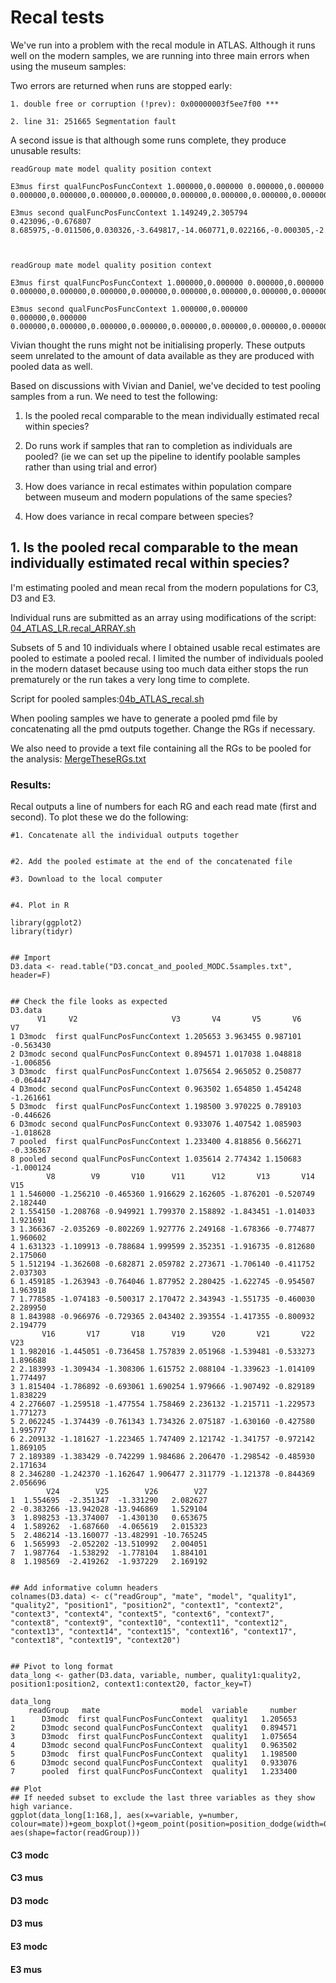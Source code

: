 # Recal tests

We've run into a problem with the recal module in ATLAS. Although it runs well on the modern samples, we are running into three main errors when using the museum samples: 

Two errors are returned when runs are stopped early: 

```
1. double free or corruption (!prev): 0x00000003f5ee7f00 ***

2. line 31: 251665 Segmentation fault 
```


A second issue is that although some runs complete, they produce unusable results: 

```
readGroup mate model quality position context

E3mus first qualFuncPosFuncContext 1.000000,0.000000 0.000000,0.000000 0.000000,0.000000,0.000000,0.000000,0.000000,0.000000,0.000000,0.000000,0.000000,0.000000,0.000000,0.000000,0.000000,0.000000,0.000000,0.000000,0.000000,0.000000,0.000000,0.000000

E3mus second qualFuncPosFuncContext 1.149249,2.305794 0.423096,-0.676807 8.685975,-0.011506,0.030326,-3.649817,-14.060771,0.022166,-0.000305,-2.359712,4.599552,0.007064,0.025039,-3.001226,6.238543,0.020372,0.014092,-3.002097,-1.474109,0.001849,-0.044600,-0.315406



readGroup mate model quality position context

E3mus first qualFuncPosFuncContext 1.000000,0.000000 0.000000,0.000000 0.000000,0.000000,0.000000,0.000000,0.000000,0.000000,0.000000,0.000000,0.000000,0.000000,0.000000,0.000000,0.000000,0.000000,0.000000,0.000000,0.000000,0.000000,0.000000,0.000000

E3mus second qualFuncPosFuncContext 1.000000,0.000000 0.000000,0.000000 0.000000,0.000000,0.000000,0.000000,0.000000,0.000000,0.000000,0.000000,0.000000,0.000000,0.000000,0.000000,0.000000,0.000000,0.000000,0.000000,0.000000,0.000000,0.000000,0.000000
```
Vivian thought the runs might not be initialising properly. These outputs seem unrelated to the amount of data available as they are produced with pooled data as well. 



Based on discussions with Vivian and Daniel, we've decided to test pooling samples from a run. We need to test the following: 

1. Is the pooled recal comparable to the mean individually estimated recal within species? 

2. Do runs work if samples that ran to completion as individuals are pooled? (ie we can set up the pipeline to identify poolable samples rather than using trial and error)

3. How does variance in recal estimates within population compare between museum and modern populations of the same species? 

4. How does variance in recal compare between species? 


## 1. Is the pooled recal comparable to the mean individually estimated recal within species? 

I'm estimating pooled and mean recal from the modern populations for C3, D3 and E3. 

Individual runs are submitted as an array using modifications of the script: [04_ATLAS_LR.recal_ARRAY.sh](https://github.com/alexjvr1/VelocityUCL/blob/main/ATLAS/Scripts/04_ATLAS_LR.recal_ARRAY.sh)

Subsets of 5 and 10 individuals where I obtained usable recal estimates are pooled to estimate a pooled recal. I limited the number of individuals pooled in the modern dataset because using too much data either stops the run prematurely or the run takes a very long time to complete.

Script for pooled samples:[04b_ATLAS_recal.sh](https://github.com/alexjvr1/VelocityUCL/blob/main/ATLAS/Scripts/04b_ATLAS_recal.sh) 

When pooling samples we have to generate a pooled pmd file by concatenating all the pmd outputs together. Change the RGs if necessary. 

We also need to provide a text file containing all the RGs to be pooled for the analysis: [MergeTheseRGs.txt](https://github.com/alexjvr1/VelocityUCL/blob/main/ATLAS/Scripts/MergeTheseRGs.txt)


### Results: 

Recal outputs a line of numbers for each RG and each read mate (first and second). To plot these we do the following: 
```
#1. Concatenate all the individual outputs together


#2. Add the pooled estimate at the end of the concatenated file

#3. Download to the local computer


#4. Plot in R

library(ggplot2)
library(tidyr)


## Import
D3.data <- read.table("D3.concat_and_pooled_MODC.5samples.txt", header=F)


## Check the file looks as expected
D3.data
      V1     V2                     V3       V4       V5       V6        V7
1 D3modc  first qualFuncPosFuncContext 1.205653 3.963455 0.987101 -0.563430
2 D3modc second qualFuncPosFuncContext 0.894571 1.017038 1.048818 -1.006856
3 D3modc  first qualFuncPosFuncContext 1.075654 2.965052 0.250877 -0.064447
4 D3modc second qualFuncPosFuncContext 0.963502 1.654850 1.454248 -1.261661
5 D3modc  first qualFuncPosFuncContext 1.198500 3.970225 0.789103 -0.446626
6 D3modc second qualFuncPosFuncContext 0.933076 1.407542 1.085903 -1.018628
7 pooled  first qualFuncPosFuncContext 1.233400 4.818856 0.566271 -0.336367
8 pooled second qualFuncPosFuncContext 1.035614 2.774342 1.150683 -1.000124
        V8        V9       V10      V11      V12       V13       V14      V15
1 1.546000 -1.256210 -0.465360 1.916629 2.162605 -1.876201 -0.520749 2.182440
2 1.554150 -1.208768 -0.949921 1.799370 2.158892 -1.843451 -1.014033 1.921691
3 1.366367 -2.035269 -0.802269 1.927776 2.249168 -1.678366 -0.774877 1.960602
4 1.631323 -1.109913 -0.788684 1.999599 2.352351 -1.916735 -0.812680 2.175060
5 1.512194 -1.362608 -0.682871 2.059782 2.273671 -1.706140 -0.411752 2.037303
6 1.459185 -1.263943 -0.764046 1.877952 2.280425 -1.622745 -0.954507 1.963918
7 1.778585 -1.074183 -0.500317 2.170472 2.343943 -1.551735 -0.460030 2.289950
8 1.843988 -0.966976 -0.729365 2.043402 2.393554 -1.417355 -0.800932 2.194779
       V16       V17       V18      V19      V20       V21       V22      V23
1 1.982016 -1.445051 -0.736458 1.757839 2.051968 -1.539481 -0.533273 1.896688
2 2.183993 -1.309434 -1.308306 1.615752 2.088104 -1.339623 -1.014109 1.774497
3 1.815404 -1.786892 -0.693061 1.690254 1.979666 -1.907492 -0.829189 1.838229
4 2.276607 -1.259518 -1.477554 1.758469 2.236132 -1.215711 -1.229573 1.771273
5 2.062245 -1.374439 -0.761343 1.734326 2.075187 -1.630160 -0.427580 1.995777
6 2.209132 -1.181627 -1.223465 1.747409 2.121742 -1.341757 -0.972142 1.869105
7 2.189389 -1.383429 -0.742299 1.984686 2.206470 -1.298542 -0.485930 2.171634
8 2.346280 -1.242370 -1.162647 1.906477 2.311779 -1.121378 -0.844369 2.056696
        V24        V25        V26        V27
1  1.554695  -2.351347  -1.331290   2.082627
2 -0.383266 -13.942028 -13.946869   1.529104
3  1.898253 -13.374007  -1.430130   0.653675
4  1.589262  -1.687660  -4.065619   2.015323
5  2.486214 -13.160077 -13.482991 -10.765245
6  1.565993  -2.052202 -13.510992   2.004051
7  1.987764  -1.538292  -1.778104   1.884101
8  1.198569  -2.419262  -1.937229   2.169192


## Add informative column headers
colnames(D3.data) <- c("readGroup", "mate", "model", "quality1", "quality2", "position1", "position2", "context1", "context2", "context3", "context4", "context5", "context6", "context7", "context8", "context9", "context10", "context11", "context12", "context13", "context14", "context15", "context16", "context17", "context18", "context19", "context20")


## Pivot to long format
data_long <- gather(D3.data, variable, number, quality1:quality2, position1:position2, context1:context20, factor_key=T)

data_long
    readGroup   mate                  model  variable     number
1      D3modc  first qualFuncPosFuncContext  quality1   1.205653
2      D3modc second qualFuncPosFuncContext  quality1   0.894571
3      D3modc  first qualFuncPosFuncContext  quality1   1.075654
4      D3modc second qualFuncPosFuncContext  quality1   0.963502
5      D3modc  first qualFuncPosFuncContext  quality1   1.198500
6      D3modc second qualFuncPosFuncContext  quality1   0.933076
7      pooled  first qualFuncPosFuncContext  quality1   1.233400

## Plot
## If needed subset to exclude the last three variables as they show high variance. 
ggplot(data_long[1:168,], aes(x=variable, y=number, colour=mate))+geom_boxplot()+geom_point(position=position_dodge(width=0.75), aes(shape=factor(readGroup)))

```


#### C3 modc
 
 
 
#### C3 mus



#### D3 modc



#### D3 mus



#### E3 modc 



#### E3 mus


